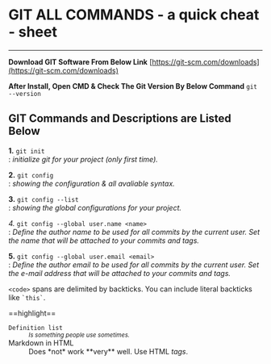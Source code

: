 # GIT ALL COMMANDS - a quick cheat - sheet
---
**Download GIT Software From Below Link**
[https://git-scm.com/downloads](https://git-scm.com/downloads)

**After Install, Open CMD & Check The Git Version By Below Command**
`git --version`
## GIT Commands and Descriptions are Listed Below

**1.** `git init`  
: *initialize git for your project (only first time).*

**2.** `git config`  
: *showing the configuration & all avaliable syntax.*

**3.** `git config --list`  
: *showing the global configurations for your project.*

*4.* `git config --global user.name <name>`  
: *Define the author name to be used for all commits by the current user. Set the name that will be attached to your commits and tags.*

**5.** `git config --global user.email <email>`  
: *Define the author email to be used for all commits by the current user. Set the e-mail address that will be attached to your commits and tags.*

`<code>` spans are delimited by backticks.
You can include literal backticks like `` `this` ``.

==highlight==

<dl>
  <dt><code>Definition list</code></dt>
  <dd><small><i>Is something people use sometimes.</i></small></dd>

  <dt>Markdown in HTML</dt>
  <dd>Does *not* work **very** well. Use HTML <em>tags</em>.</dd>
</dl>

